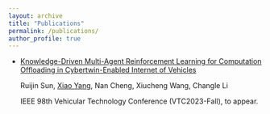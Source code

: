 ```yaml
---
layout: archive
title: "Publications"
permalink: /publications/
author_profile: true
---
```


* [Knowledge-Driven Multi-Agent Reinforcement Learning for Computation Offloading in Cybertwin-Enabled Internet of Vehicles](https://arxiv.org/pdf/2308.02603.pdf)
  
   Ruijin Sun, <u>Xiao Yang</u>, Nan Cheng, Xiucheng Wang, Changle Li
   
   IEEE 98th Vehicular Technology Conference (VTC2023-Fall), to appear.
